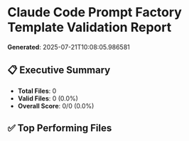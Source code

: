 # Claude Code Prompt Factory Template Validation Report
**Generated**: 2025-07-21T10:08:05.986581

## 📋 Executive Summary
- **Total Files**: 0
- **Valid Files**: 0 (0.0%)
- **Overall Score**: 0/0 (0.0%)

## ✅ Top Performing Files